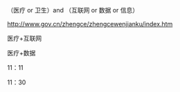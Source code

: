 （医疗 or 卫生）and （互联网 or 数据 or 信息）

http://www.gov.cn/zhengce/zhengcewenjianku/index.htm

医疗+互联网

医疗+数据

11：11

11：30



